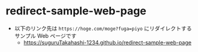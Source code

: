 # redirect-sample-web-page

- 以下のリンク先は `https://hoge.com/moge?fuga=piyo` にリダイレクトするサンプル Web ページです
  - https://suguruTakahashi-1234.github.io/redirect-sample-web-page